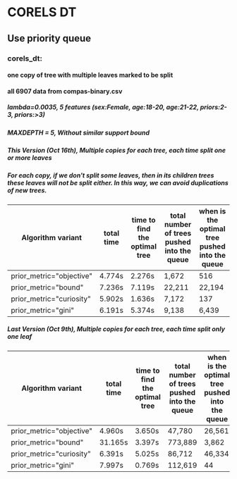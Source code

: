 # CORELS DT

## Use priority queue

### corels_dt:
#### one copy of tree with multiple leaves marked to be split 
#### all 6907 data from compas-binary.csv

##### lambda=0.0035, 5 features (sex:Female, age:18-20, age:21-22, priors:2-3, priors:>3)
##### MAXDEPTH = 5, Without similar support bound

##### This Version (Oct 16th), Multiple copies for each tree, each time split one or more leaves
##### For each copy, if we don't split some leaves, then in its children trees these leaves will not be split either. In this way, we can avoid duplications of new trees.
Algorithm variant | total time | time to find the optimal tree | total number of trees pushed into the queue | when is the optimal tree pushed into the queue
  ------------- | ------------- | ------------- | -------------  | -------------
prior_metric="objective" | 4.774s | 2.276s | 1,672 | 516
prior_metric="bound" | 7.236s | 7.119s | 22,211 | 22,194
prior_metric="curiosity" | 5.902s | 1.636s | 7,172 | 137
prior_metric="gini" | 6.191s | 5.374s | 9,138 | 6,439


##### Last Version (Oct 9th), Multiple copies for each tree, each time split only one leaf
Algorithm variant | total time | time to find the optimal tree | total number of trees pushed into the queue | when is the optimal tree pushed into the queue
  ------------- | ------------- | ------------- | -------------  | -------------
prior_metric="objective" | 4.960s | 3.650s | 47,780 | 26,561
prior_metric="bound" | 31.165s | 3.397s | 773,889 | 3,862
prior_metric="curiosity" | 6.391s | 5.025s | 86,712 | 46,334
prior_metric="gini" | 7.997s | 0.769s | 112,619 | 44